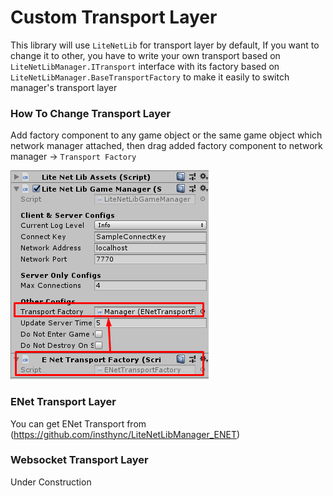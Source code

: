# Custom Transport Layer

This library will use `LiteNetLib` for transport layer by default, If you want to change it to other, you have to write your own transport based on `LiteNetLibManager.ITransport` interface with its factory based on `LiteNetLibManager.BaseTransportFactory` to make it easily to switch manager's transport layer

### How To Change Transport Layer

Add factory component to any game object or the same game object which network manager attached, then drag added factory component to network manager -> `Transport Factory`

![Change Transport](../images/change_transport.png)

### ENet Transport Layer

You can get ENet Transport from (https://github.com/insthync/LiteNetLibManager_ENET)

### Websocket Transport Layer

Under Construction